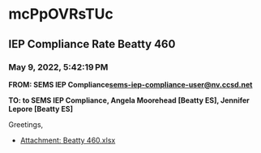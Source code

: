 # mcPpOVRsTUc
## IEP Compliance Rate Beatty 460
### May 9, 2022, 5:42:19 PM
**FROM: SEMS IEP Compliance<sems-iep-compliance-user@nv.ccsd.net>**

**TO: to SEMS IEP Compliance, Angela Moorehead [Beatty ES], Jennifer Lepore [Beatty ES]**


Greetings,  





* [Attachment: Beatty 460.xlsx](mcPpOVRsTUc-attachment-1.xlsx)
